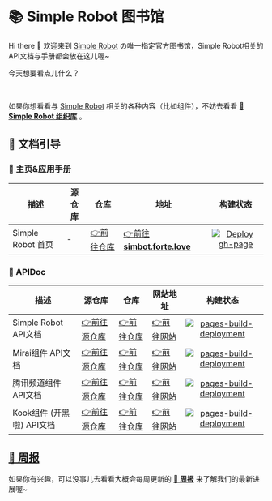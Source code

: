 # 📚 Simple Robot 图书馆

Hi there 👋 欢迎来到 [Simple Robot][sr] の唯一指定官方图书馆，Simple Robot相关的API文档与手册都会放在这儿喔~

今天想要看点儿什么？

<br>

如果你想看看与 [Simple Robot][sr] 相关的各种内容（比如组件），不妨去看看 [**🏢 Simple Robot 组织库**](https://github.com/simple-robot) 。

[sr]: https://github.com/simple-robot/simpler-robot

## 📖 文档引导

### 🏡 主页&应用手册

| 描述 | 源仓库 | 仓库 | 地址 | 构建状态 |
|---------|-------|---------|--------|:-------:|
| Simple Robot 首页 | - |  [👉前往仓库](https://github.com/simple-robot-library/simbot3-website) | [👉前往 **simbot.forte.love**](https://simbot.forte.love) | [![Deploy gh-page](https://github.com/simple-robot-library/simbot3-website/actions/workflows/gh-page.yml/badge.svg?branch=main)](https://github.com/simple-robot-library/simbot3-website/actions/workflows/gh-page.yml) | [![pages-build-deployment](https://github.com/simple-robot-library/simbot3-website/actions/workflows/pages/pages-build-deployment/badge.svg?branch=gh-pages)](https://github.com/simple-robot-library/simbot3-website/actions/workflows/pages/pages-build-deployment) |


### 📃 APIDoc

| 描述 | 源仓库 | 仓库 | 网站地址 | 构建状态 |
|---------|-------|---------|--------|:-------:|
| Simple Robot API文档 | [👉前往源仓库](https://github.com/ForteScarlet/simpler-robot) |  [👉前往仓库](https://github.com/simple-robot-library/simbot3-main-apiDoc) | [👉前往网站](https://simple-robot-library.github.io/simbot3-main-apiDoc/) | [![pages-build-deployment](https://github.com/simple-robot-library/simbot3-main-apiDoc/actions/workflows/pages/pages-build-deployment/badge.svg?branch=gh-pages)](https://github.com/simple-robot-library/simbot3-main-apiDoc/actions/workflows/pages/pages-build-deployment) |
| Mirai组件 API文档 | [👉前往源仓库](https://github.com/simple-robot/simbot-component-mirai) |  [👉前往仓库](https://github.com/simple-robot-library/simbot3-component-mirai-apiDoc) | [👉前往网站](https://simple-robot-library.github.io/simbot3-component-mirai-apiDoc) | [![pages-build-deployment](https://github.com/simple-robot-library/simbot3-component-mirai-apiDoc/actions/workflows/pages/pages-build-deployment/badge.svg?branch=gh-pages)](https://github.com/simple-robot-library/simbot3-component-mirai-apiDoc/actions/workflows/pages/pages-build-deployment) |
| 腾讯频道组件 API文档 | [👉前往源仓库](https://github.com/simple-robot/simbot-component-tencent-guild) |  [👉前往仓库](https://github.com/simple-robot-library/simbot3-component-tencent-guild-apiDoc) | [👉前往网站](https://simple-robot-library.github.io/simbot3-component-tencent-guild-apiDoc/) | [![pages-build-deployment](https://github.com/simple-robot-library/simbot3-component-tencent-guild-apiDoc/actions/workflows/pages/pages-build-deployment/badge.svg?branch=gh-pages)](https://github.com/simple-robot-library/simbot3-component-tencent-guild-apiDoc/actions/workflows/pages/pages-build-deployment) |
| Kook组件 (开黑啦) API文档 | [👉前往源仓库](https://github.com/simple-robot/simbot-component-kook) |  [👉前往仓库](https://github.com/simple-robot-library/simbot3-component-kook-apiDoc) | [👉前往网站](https://simple-robot-library.github.io/simbot3-component-kook-apiDoc/) | [![pages-build-deployment](https://github.com/simple-robot-library/simbot3-component-kook-apiDoc/actions/workflows/pages/pages-build-deployment/badge.svg?branch=gh-pages)](https://github.com/simple-robot-library/simbot3-component-kook-apiDoc/actions/workflows/pages/pages-build-deployment) |



## [📆 周报](https://simbot.forte.love/blog/tags/%E5%91%A8%E6%8A%A5)
如果你有兴趣，可以没事儿去看看大概会每周更新的 [**📆 周报**](https://simbot.forte.love/blog/tags/%E5%91%A8%E6%8A%A5) 来了解我们的最新进展喔~

